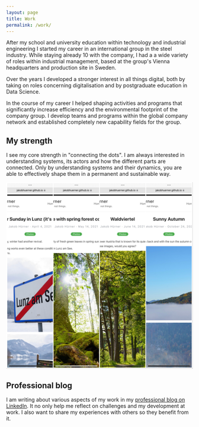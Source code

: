 ```yaml
---
layout: page
title: Work
permalink: /work/
---
```


After my school and university education within technology and industrial engineering I started my career in an international group in the steel industry. While staying already 10 with the company, I had a a wide variety of roles within industrial management, based at the group's Vienna headquarters and production site in Sweden.

Over the years I developed a stronger interest in all things digital, both by taking on roles concerning digitalisation and by postgraduate education in Data Science.

In the course of my career I helped shaping activities and programs that significantly increase efficiency and the environmental footprint of the company group. I develop teams and programs within the global company network and established completely new capability fields for the group. 

## My strength

I see my core strength in "connecting the dots". I am always interested in understanding systems, its actors and how the different parts are connected. Only by understanding systems and their dynamics, you are able to effectively shape them in a permanent and sustainable way.

[![Posts overview](../images/post_collage.jpg)](../categories/)

## Professional blog

I am writing about various aspects of my work in my [professional blog on LinkedIn](https://www.linkedin.com/pulse/welcome-jakobs-linkedin-blog-updated-lists-all-posts-jakob-h%C3%BCrner/"). It no only help me reflect on challenges and my development at work. I also want to share my experiences with others so they benefit from it. 